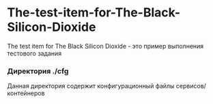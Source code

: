 # The-test-item-for-The-Black-Silicon-Dioxide
The test item for The Black Silicon Dioxide - это пример выполнения тестового задания
### Директория ./cfg 
Данная директория содержит конфигурационный файлы сервисов/контейнеров 
